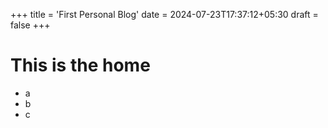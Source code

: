 +++
title = 'First Personal Blog'
date = 2024-07-23T17:37:12+05:30
draft = false
+++
# This is the home 
- a
- b 
- c 
